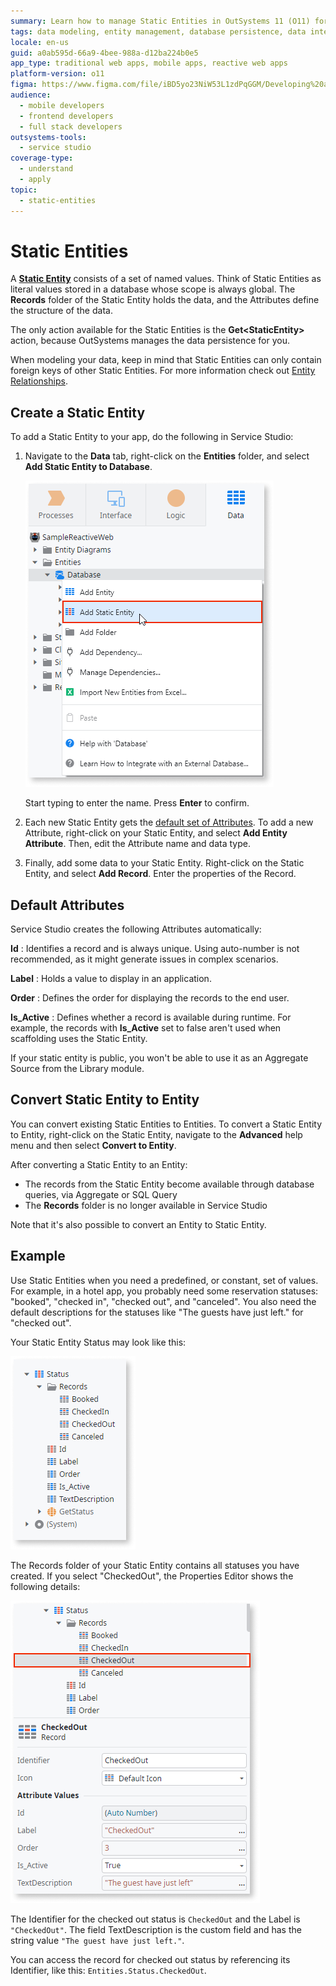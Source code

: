 ```yaml
---
summary: Learn how to manage Static Entities in OutSystems 11 (O11) for predefined data sets with global scope and automatic persistence management.
tags: data modeling, entity management, database persistence, data integrity, service studio usage
locale: en-us
guid: a0ab595d-66a9-4bee-988a-d12ba224b0e5
app_type: traditional web apps, mobile apps, reactive web apps
platform-version: o11
figma: https://www.figma.com/file/iBD5yo23NiW53L1zdPqGGM/Developing%20an%20Application?node-id=1275:18338
audience:
  - mobile developers
  - frontend developers
  - full stack developers
outsystems-tools:
  - service studio
coverage-type:
  - understand
  - apply
topic:
  - static-entities
---
```


# Static Entities

A [**Static Entity**](../../../ref/lang/auto/class-static-entity.md) consists of a set of named values. Think of Static Entities as literal values stored in a database whose scope is always global. The **Records** folder of the Static Entity holds the data, and the Attributes define the structure of the data.

The only action available for the Static Entities is the **Get&lt;StaticEntity&gt;** action, because OutSystems manages the data persistence for you.

When modeling your data, keep in mind that Static Entities can only contain foreign keys of other Static Entities. For more information check out [Entity Relationships](relationship/intro.md).


## Create a Static Entity

To add a Static Entity to your app, do the following in Service Studio:

1. Navigate to the **Data** tab, right-click on the **Entities** folder, and select **Add Static Entity to Database**.

    ![Screenshot showing the process of adding a Static Entity to the database in Service Studio](images/add-static-entity-ss.png "Adding a Static Entity in Service Studio")

    Start typing to enter the name. Press **Enter** to confirm.

1. Each new Static Entity gets the [default set of Attributes](#default-attributes). To add a new Attribute, right-click on your Static Entity, and select **Add Entity Attribute**. Then, edit the Attribute name and data type.

1. Finally, add some data to your Static Entity. Right-click on the Static Entity, and select **Add Record**. Enter the properties of the Record.

## Default Attributes

Service Studio creates the following Attributes automatically:

**Id**
:   Identifies a record and is always unique. Using auto-number is not recommended, as it might generate issues in complex scenarios.

**Label**
:   Holds a value to display in an application.

**Order**
:   Defines the order for displaying the records to the end user.

**Is_Active**
:   Defines whether a record is available during runtime. For example, the records with **Is_Active** set to false aren't used when scaffolding uses the Static Entity.

<div class="info" markdown="1">

  If your static entity is public, you won't be able to use it as an Aggregate Source from the Library module. 

</div>

## Convert Static Entity to Entity

You can convert existing Static Entities to Entities. To convert a Static Entity to Entity, right-click on the Static Entity, navigate to the **Advanced** help menu and then select **Convert to Entity**. 

After converting a Static Entity to an Entity:

* The records from the Static Entity become available through database queries, via Aggregate or SQL Query 
* The **Records** folder is no longer available in Service Studio

Note that it's also possible to convert an Entity to Static Entity.

## Example

Use Static Entities when you need a predefined, or constant, set of values. For example, in a hotel app, you probably need some reservation statuses: "booked", "checked in", "checked out", and "canceled". You also need the default descriptions for the statuses like "The guests have just left." for "checked out".

Your Static Entity Status may look like this:

![Example of a Static Entity structure for reservation statuses in a hotel app](images/static-entity-example.png "Static Entity Example")

The Records folder of your Static Entity contains all statuses you have created. If you select "CheckedOut", the Properties Editor shows the following details:

![Details of the 'CheckedOut' record in the Static Entity showing the Identifier, Label, and TextDescription](images/static-entity-record-example.png "Static Entity Record Details")

The Identifier for the checked out status is `CheckedOut` and the Label is `"CheckedOut"`. The field TextDescription is the custom field and has the string value `"The guest have just left."`.

You can access the record for checked out status by referencing its Identifier, like this: `Entities.Status.CheckedOut`.
